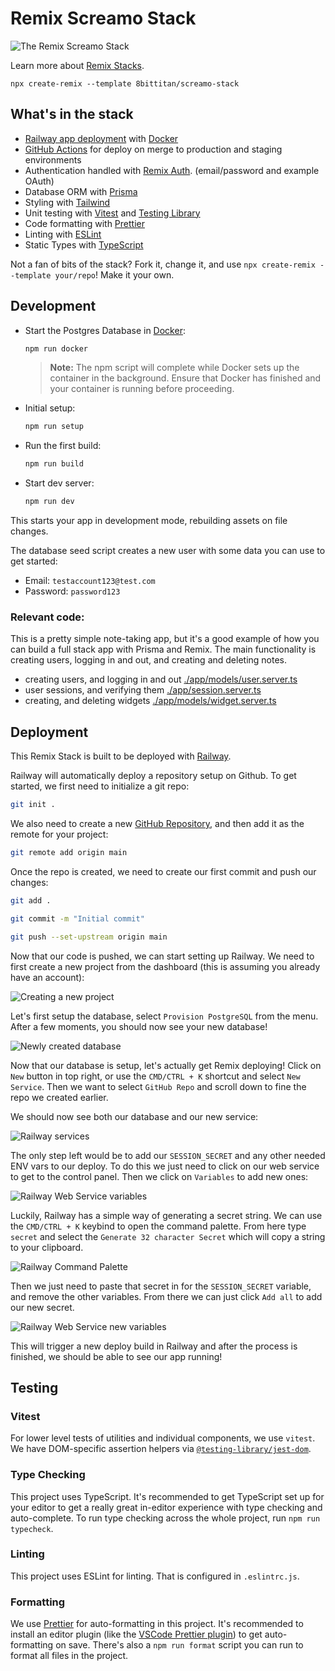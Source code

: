 # Remix Screamo Stack

![The Remix Screamo Stack](https://user-images.githubusercontent.com/33367713/173238887-19215227-1027-44f3-bf2d-3ff1306bfa81.png)

Learn more about [Remix Stacks](https://remix.run/stacks).

```
npx create-remix --template 8bittitan/screamo-stack
```

## What's in the stack

- [Railway app deployment](https://railway.app) with [Docker](https://www.docker.com/)
- [GitHub Actions](https://github.com/features/actions) for deploy on merge to production and staging environments
- Authentication handled with [Remix Auth](https://github.com/sergiodxa/remix-auth). (email/password and example OAuth)
- Database ORM with [Prisma](https://prisma.io)
- Styling with [Tailwind](https://tailwindcss.com/)
- Unit testing with [Vitest](https://vitest.dev) and [Testing Library](https://testing-library.com)
- Code formatting with [Prettier](https://prettier.io)
- Linting with [ESLint](https://eslint.org)
- Static Types with [TypeScript](https://typescriptlang.org)

Not a fan of bits of the stack? Fork it, change it, and use `npx create-remix --template your/repo`! Make it your own.

## Development

- Start the Postgres Database in [Docker](https://www.docker.com/get-started):

  ```sh
  npm run docker
  ```

  > **Note:** The npm script will complete while Docker sets up the container in the background. Ensure that Docker has finished and your container is running before proceeding.

- Initial setup:

  ```sh
  npm run setup
  ```

- Run the first build:

  ```sh
  npm run build
  ```

- Start dev server:

  ```sh
  npm run dev
  ```

This starts your app in development mode, rebuilding assets on file changes.

The database seed script creates a new user with some data you can use to get started:

- Email: `testaccount123@test.com`
- Password: `password123`

### Relevant code:

This is a pretty simple note-taking app, but it's a good example of how you can build a full stack app with Prisma and Remix. The main functionality is creating users, logging in and out, and creating and deleting notes.

- creating users, and logging in and out [./app/models/user.server.ts](./app/models/user.server.ts)
- user sessions, and verifying them [./app/session.server.ts](./app/session.server.ts)
- creating, and deleting widgets [./app/models/widget.server.ts](./app/models/widget.server.ts)

## Deployment

This Remix Stack is built to be deployed with [Railway](https://railway.app).

Railway will automatically deploy a repository setup on Github. To get started, we first need to initialize a git repo:

```sh
git init .
```

We also need to create a new [GitHub Repository](https://repo.new), and then add it as the remote for your project:

```sh
git remote add origin main
```

Once the repo is created, we need to create our first commit and push our changes:

```sh
git add .
```

```sh
git commit -m "Initial commit"
```

```sh
git push --set-upstream origin main
```

Now that our code is pushed, we can start setting up Railway. We need to first create a new project from the dashboard (this is assuming you already have an account):

![Creating a new project](https://user-images.githubusercontent.com/33367713/173216800-81bebc6e-bbe6-4115-8a62-33a4d12b72e5.png)

Let's first setup the database, select `Provision PostgreSQL` from the menu. After a few moments, you should now see your new database!

![Newly created database](https://user-images.githubusercontent.com/33367713/173217025-3ae08ad7-1854-406a-a0c8-c0772eecebac.png)

Now that our database is setup, let's actually get Remix deploying! Click on `New` button in top right, or use the `CMD/CTRL + K` shortcut and select `New Service`. Then we want to select `GitHub Repo` and scroll down to fine the repo we created earlier.

We should now see both our database and our new service:

![Railway services](https://user-images.githubusercontent.com/33367713/173217096-bcd9b327-185b-4117-81ab-bd571f56eb98.png)

The only step left would be to add our `SESSION_SECRET` and any other needed ENV vars to our deploy. To do this we just need to click on our web service to get to the control panel. Then we click on `Variables` to add new ones:

![Railway Web Service variables](https://user-images.githubusercontent.com/33367713/173217137-c1b86133-ad32-4466-8475-e9f77b6290c8.png)

Luckily, Railway has a simple way of generating a secret string. We can use the `CMD/CTRL + K` keybind to open the command palette. From here type `secret` and select the `Generate 32 character Secret` which will copy a string to your clipboard.

![Railway Command Palette](https://user-images.githubusercontent.com/33367713/173217634-a15fd625-52ad-48d9-b412-79952c9a8386.png)

Then we just need to paste that secret in for the `SESSION_SECRET` variable, and remove the other variables. From there we can just click `Add all` to add our new secret.

![Railway Web Service new variables](https://user-images.githubusercontent.com/33367713/173217239-b1d05245-60a1-45d4-b27e-233b503ace10.png)

This will trigger a new deploy build in Railway and after the process is finished, we should be able to see our app running!

## Testing

### Vitest

For lower level tests of utilities and individual components, we use `vitest`. We have DOM-specific assertion helpers via [`@testing-library/jest-dom`](https://testing-library.com/jest-dom).

### Type Checking

This project uses TypeScript. It's recommended to get TypeScript set up for your editor to get a really great in-editor experience with type checking and auto-complete. To run type checking across the whole project, run `npm run typecheck`.

### Linting

This project uses ESLint for linting. That is configured in `.eslintrc.js`.

### Formatting

We use [Prettier](https://prettier.io/) for auto-formatting in this project. It's recommended to install an editor plugin (like the [VSCode Prettier plugin](https://marketplace.visualstudio.com/items?itemName=esbenp.prettier-vscode)) to get auto-formatting on save. There's also a `npm run format` script you can run to format all files in the project.
